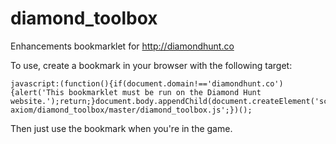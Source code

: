 diamond_toolbox
===============

Enhancements bookmarklet for http://diamondhunt.co

To use, create a bookmark in your browser with the following target:

    javascript:(function(){if(document.domain!=='diamondhunt.co'){alert('This bookmarklet must be run on the Diamond Hunt website.');return;}document.body.appendChild(document.createElement('script')).src='https://raw.githubusercontent.com/unnecessary-axiom/diamond_toolbox/master/diamond_toolbox.js';})();


Then just use the bookmark when you're in the game.

